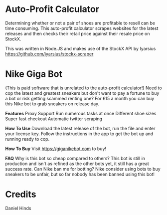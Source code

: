 # Auto-Profit Calculator
Determining whether or not a pair of shoes are profitable to resell can be time consuming. This auto-profit calculator scrapes websites for the latest releases and then checks their retail price against their resale price on StockX.

This was written in Node.JS and makes use of the StockX API by Iyarsius https://github.com/iyarsius/stockx-scraper


# Nike Giga Bot
(This is paid software that is unrelated to the auto-profit calculator!)
Need to cop the latest and greatest sneakers but don't want to pay a fortune to buy a bot or risk getting scammed renting one? 
For £15 a month you can buy this Nike bot to grab sneakers on release day.

**Features**
Proxy Support
Run numerous tasks at once
Different shoe sizes 
Super fast checkout 
Automatic twitter scraping

**How To Use**
Download the latest release of the bot, run the file and enter your license key.
Follow the instructions in the app to get the bot up and running ready to cop.

**How To Buy**
Visit https://giganikebot.com to buy!

**FAQ**
Why is this bot so cheap compared to others?
This bot is still in production and isn't as refined as the other bots yet, it still has a great success rate.
Can Nike ban me for botting?
Nike consider using bots to buy sneakers to be unfair, but so far nobody has been banned using this bot!

# Credits 

Daniel Hinds

